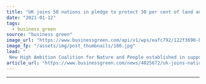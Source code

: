 ```yaml
---
title: "UK joins 50 nations in pledge to protect 30 per cent of land and oceans by 2030"
date: "2021-01-12"
tags: 
  - business green
source: "business green"
image_url: "https://www.businessgreen.com/api/v1/wps/eafc792/122f3690-b10d-41d4-ab35-3093bcdfccae/6/danielle-barnes-ayKyc01xLWA-unsplash-185x114.jpg"
image_fp: "/assets/img/post_thumbnails/180.jpg"
lead: "
 New High Ambition Coalition for Nature and People established in support of '30 by 30' goal, which comes ahead of crucial COP15 biodiversity summit this year ..."
article_url: "https://www.businessgreen.com/news/4025672/uk-joins-nations-pledge-protect-cent-land-oceans-2030"
---
```


---
